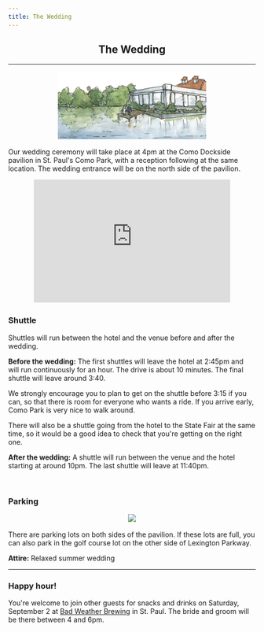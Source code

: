 ```yaml
---
title: The Wedding
---
```


<h2 align="center"> The Wedding </h2>

----
<p align="center">

<!-- <img src="img/ComoPavilion1909.JPG"> -->
<img src="img/como2.png" width="60%" height="60%">
</p>


Our wedding ceremony will take place at 4pm at the Como Dockside pavilion in St. Paul's Como Park, with a reception following at the same location. The wedding entrance will be on the north side of the pavilion.


<p align="center">
<iframe src="https://www.google.com/maps/embed?pb=!1m14!1m8!1m3!1d2822.11131912174!2d-93.1441629!3d44.9820497!3m2!1i1024!2i768!4f13.1!3m3!1m2!1s0x52b32b1dac9bab27%3A0xb4264e0af6d64510!2sComo+Dockside!5e0!3m2!1sen!2sus!4v1486357064178" width="400" height="250" frameborder="0" style="border:0" allowfullscreen></iframe>
<!-- [Map](https://www.google.com/maps/place/Como+Dockside/@44.9820497,-93.1441629,17z/data=!4m5!3m4!1s0x52b32b1dac9bab27:0xb4264e0af6d64510!8m2!3d44.9822356!4d-93.1431115) -->
</p>


<h3 id="shuttles"> Shuttle </h3>


Shuttles will run between the hotel and the venue before and after the wedding. 

**Before the wedding:** The first shuttles will leave the hotel at 2:45pm and will run continuously for an hour. The drive is about 10 minutes. The final shuttle will leave around 3:40. 

We strongly encourage you to plan to get on the shuttle before 3:15 if you can, so that there is room for everyone who wants a ride. If you arrive early, Como Park is very nice to walk around.

There will also be a shuttle going from the hotel to the State Fair at the same time, so it would be a good idea to check that you're getting on the right one.

**After the wedding:** A shuttle will run between the venue and the hotel starting at around 10pm. The last shuttle will leave at 11:40pm.

<br>

### Parking

<p align="center"> <img src="img/parkingMap.png"> </p>


There are parking lots on both sides of the pavilion. If these lots are full, you can also park in the golf course lot on the other side of Lexington Parkway. 



**Attire:** Relaxed summer wedding 

-----


### Happy hour!

You're welcome to join other guests for snacks and drinks on Saturday, September 2 at [Bad Weather Brewing](www.badweatherbrewery.com) in St. Paul. 
The bride and groom will be there between 4 and 6pm. 


<!-- 
----

Get in touch with one of us anytime if you have questions about the event!
 

 -->
 
 
 
